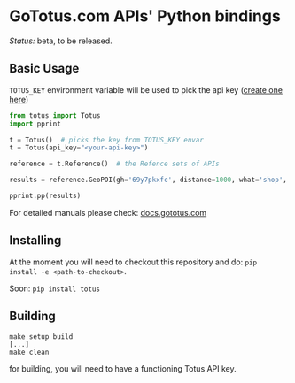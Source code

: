 # GoTotus.com APIs' Python bindings

_Status:_ beta, to be released.

## Basic Usage

`TOTUS_KEY` environment variable will be used to pick the api
key ([create one here](https://gototus.com/console/apikeys))

```python
from totus import Totus
import pprint

t = Totus()  # picks the key from TOTUS_KEY envar
t = Totus(api_key="<your-api-key>")

reference = t.Reference()  # the Refence sets of APIs

results = reference.GeoPOI(gh='69y7pkxfc', distance=1000, what='shop', limit=10)

pprint.pp(results)
```

For detailed manuals please check: [docs.gototus.com](https://docs.gototus.com)

## Installing

At the moment you will need to checkout this repository and do:
`pip install -e <path-to-checkout>`.

Soon: `pip install totus`

## Building

```
make setup build 
[...]
make clean
```

for building, you will need to have a functioning Totus API key.